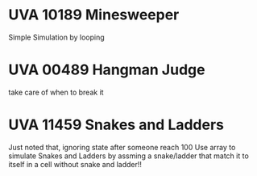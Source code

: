 # UVA 10189 Minesweeper
Simple Simulation by looping

# UVA 00489 Hangman Judge
take care of when to break it

# UVA 11459 Snakes and Ladders
Just noted that, ignoring state after someone reach 100
Use array to simulate Snakes and Ladders by assming a snake/ladder that match it to itself in a cell without snake and ladder!!
